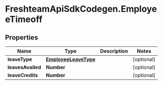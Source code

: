 # FreshteamApiSdkCodegen.EmployeeTimeoff

## Properties

Name | Type | Description | Notes
------------ | ------------- | ------------- | -------------
**leaveType** | [**EmployeeLeaveType**](EmployeeLeaveType.md) |  | [optional] 
**leavesAvailed** | **Number** |  | [optional] 
**leaveCredits** | **Number** |  | [optional] 


